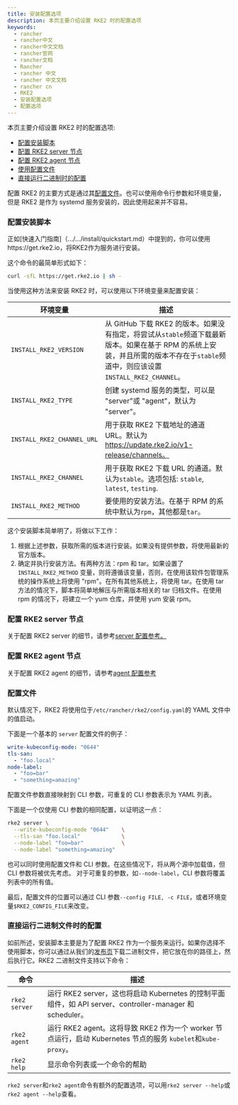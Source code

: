 ```yaml
---
title: 安装配置选项
description: 本页主要介绍设置 RKE2 时的配置选项
keywords:
  - rancher
  - rancher中文
  - rancher中文文档
  - rancher官网
  - rancher文档
  - Rancher
  - rancher 中文
  - rancher 中文文档
  - rancher cn
  - RKE2
  - 安装配置选项
  - 配置选项
---
```



本页主要介绍设置 RKE2 时的配置选项:

- [配置安装脚本](#configuring-the-installation-script)
- [配置 RKE2 server 节点](#configuring-rke2-server-nodes)
- [配置 RKE2 agent 节点](#configuring-rke2-agent-nodes)
- [使用配置文件](#configuration-file)
- [直接运行二进制时的配置](#configuring-when-running-the-binary-directly)

配置 RKE2 的主要方式是通过其[配置文件](#configuration-file)。也可以使用命令行参数和环境变量，但是 RKE2 是作为 systemd 服务安装的，因此使用起来并不容易。

### 配置安装脚本

正如[快速入门指南]（.../.../install/quickstart.md）中提到的，你可以使用https://get.rke2.io，将RKE2作为服务进行安装。

这个命令的最简单形式如下：

```sh
curl -sfL https://get.rke2.io | sh -
```

当使用这种方法来安装 RKE2 时，可以使用以下环境变量来配置安装：

| 环境变量                   | 描述                                                                                                                                                                               |
| -------------------------- | ---------------------------------------------------------------------------------------------------------------------------------------------------------------------------------- |
| `INSTALL_RKE2_VERSION`     | 从 GitHub 下载 RKE2 的版本。如果没有指定，将尝试从`stable`频道下载最新版本。如果在基于 RPM 的系统上安装，并且所需的版本不存在于`stable`频道中，则应该设置 `INSTALL_RKE2_CHANNEL`。 |
| `INSTALL_RKE2_TYPE`        | 创建 systemd 服务的类型，可以是 "server"或 "agent"，默认为 "server"。                                                                                                              |
| `INSTALL_RKE2_CHANNEL_URL` | 用于获取 RKE2 下载地址的通道 URL。默认为 https://update.rke2.io/v1-release/channels。                                                                                              |
| `INSTALL_RKE2_CHANNEL`     | 用于获取 RKE2 下载 URL 的通道。默认为`stable`。选项包括: `stable`, `latest`, `testing`.                                                                                            |
| `INSTALL_RKE2_METHOD`      | 要使用的安装方法。在基于 RPM 的系统中默认为`rpm`，其他都是`tar`。                                                                                                                  |

这个安装脚本简单明了，将做以下工作：

1. 根据上述参数，获取所需的版本进行安装。如果没有提供参数，将使用最新的官方版本。
2. 确定并执行安装方法。有两种方法：rpm 和 tar。如果设置了 `INSTALL_RKE2_METHOD` 变量，则将遵循该变量，否则，在使用该软件包管理系统的操作系统上将使用 "rpm"。在所有其他系统上，将使用 tar。在使用 tar 方法的情况下，脚本将简单地解压与所需版本相关的 tar 归档文件。在使用 rpm 的情况下，将建立一个 yum 仓库，并使用 yum 安装 rpm。

### 配置 RKE2 server 节点

关于配置 RKE2 server 的细节，请参考[server 配置参考。](server_config.md)

### 配置 RKE2 agent 节点

关于配置 RKE2 agent 的细节，请参考[agent 配置参考](agent_config.md)

### 配置文件

默认情况下，RKE2 将使用位于`/etc/rancher/rke2/config.yaml`的 YAML 文件中的值启动。

下面是一个基本的 `server` 配置文件的例子：

```yaml
write-kubeconfig-mode: "0644"
tls-san:
  - "foo.local"
node-label:
  - "foo=bar"
  - "something=amazing"
```

配置文件参数直接映射到 CLI 参数，可重复的 CLI 参数表示为 YAML 列表。

下面是一个仅使用 CLI 参数的相同配置，以证明这一点：

```bash
rke2 server \
  --write-kubeconfig-mode "0644"    \
  --tls-san "foo.local"             \
  --node-label "foo=bar"            \
  --node-label "something=amazing"
```

也可以同时使用配置文件和 CLI 参数。在这些情况下，将从两个源中加载值，但 CLI 参数将被优先考虑。 对于可重复的参数，如`--node-label`，CLI 参数将覆盖列表中的所有值。

最后，配置文件的位置可以通过 CLI 参数`--config FILE, -c FILE`，或者环境变量`$RKE2_CONFIG_FILE`来改变。

### 直接运行二进制文件时的配置

如前所述，安装脚本主要是为了配置 RKE2 作为一个服务来运行。如果你选择不使用脚本，你可以通过从我们的[发布页](https://github.com/rancher/rke2/releases/latest)下载二进制文件，把它放在你的路径上，然后执行它。RKE2 二进制文件支持以下命令：

| 命令          | 描述                                                                                                          |
| ------------- | ------------------------------------------------------------------------------------------------------------- |
| `rke2 server` | 运行 RKE2 server，这也将启动 Kubernetes 的控制平面组件，如 API server、controller-manager 和 scheduler。      |
| `rke2 agent`  | 运行 RKE2 agent。这将导致 RKE2 作为一个 worker 节点运行，启动 Kubernetes 节点的服务 `kubelet`和`kube-proxy`。 |
| `rke2 help`   | 显示命令列表或一个命令的帮助                                                                                  |

`rke2 server`和`rke2 agent`命令有额外的配置选项，可以用`rke2 server --help`或`rke2 agent --help`查看。
